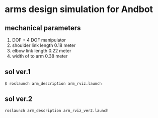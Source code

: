# arms design simulation for Andbot

## mechanical parameters
1. DOF + 4 DOF manipulator
2. shoulder link length 0.18 meter
3. elbow link length 0.22 meter
4. width of to arm 0.38 meter
## sol ver.1
    $ roslaunch arm_description arm_rviz.launch

## sol ver.2
    roslaunch arm_description arm_rviz_ver2.launch
 
